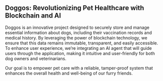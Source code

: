 ## Doggos: Revolutionizing Pet Healthcare with Blockchain and AI

Doggos is an innovative project designed to securely store and manage essential information about dogs, including their vaccination records and medical history. By leveraging the power of blockchain technology, we ensure that this data remains immutable, transparent, and easily accessible. To enhance user experience, we’re integrating an AI agent that will guide users through the application, making it intuitive and user-friendly for both dog owners and veterinarians. 

Our goal is to empower pet care with a reliable, tamper-proof system that enhances the overall health and well-being of our furry friends.
